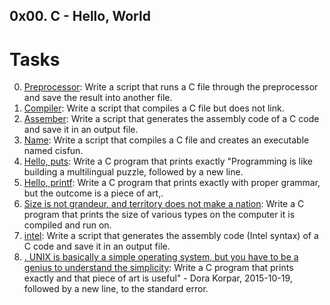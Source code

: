 ## 0x00. C - Hello, World

# Tasks

0. [Preprocessor](./0-preprocessor): Write a script that runs a C file through the preprocessor and save the result into another file.
1. [Compiler](./1-compiler): Write a script that compiles a C file but does not link.
2. [Assember](./2-assembler): Write a script that generates the assembly code of a C code and save it in an output file.
3. [Name](./3-name): Write a script that compiles a C file and creates an executable named cisfun.
4. [Hello, puts](./4-puts.c): Write a C program that prints exactly "Programming is like building a multilingual puzzle, followed by a new line.
5. [Hello, printf](./5-printf.c): Write a C program that prints exactly with proper grammar, but the outcome is a piece of art,.
6. [Size is not grandeur, and territory does not make a nation](./6-size.c): Write a C program that prints the size of various types on the computer it is compiled and run on.
7. [intel](./100-intel): Write a script that generates the assembly code (Intel syntax) of a C code and save it in an output file.
8. [. UNIX is basically a simple operating system, but you have to be a genius to understand the simplicity](./101-quotes.c): Write a C program that prints exactly and that piece of art is useful" - Dora Korpar, 2015-10-19, followed by a new line, to the standard error.
